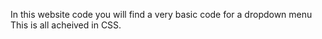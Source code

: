 In this website code you will find a very basic code for a dropdown menu
This is all acheived in CSS. 